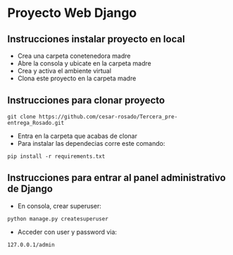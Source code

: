 # Proyecto Web Django

## Instrucciones instalar proyecto en local
+ Crea una carpeta conetenedora madre
+ Abre la consola y ubicate en la carpeta madre
+ Crea y activa el ambiente virtual
+ Clona este proyecto en la carpeta madre

## Instrucciones para clonar proyecto
```
git clone https://github.com/cesar-rosado/Tercera_pre-entrega_Rosado.git
```

+ Entra en la carpeta que acabas de clonar
+ Para instalar las dependecias corre este comando:

```
pip install -r requirements.txt
```

## Instrucciones para entrar al panel administrativo de Django
+ En consola, crear superuser:
```
python manage.py createsuperuser
```
+ Acceder con user y password via:
```
127.0.0.1/admin
```